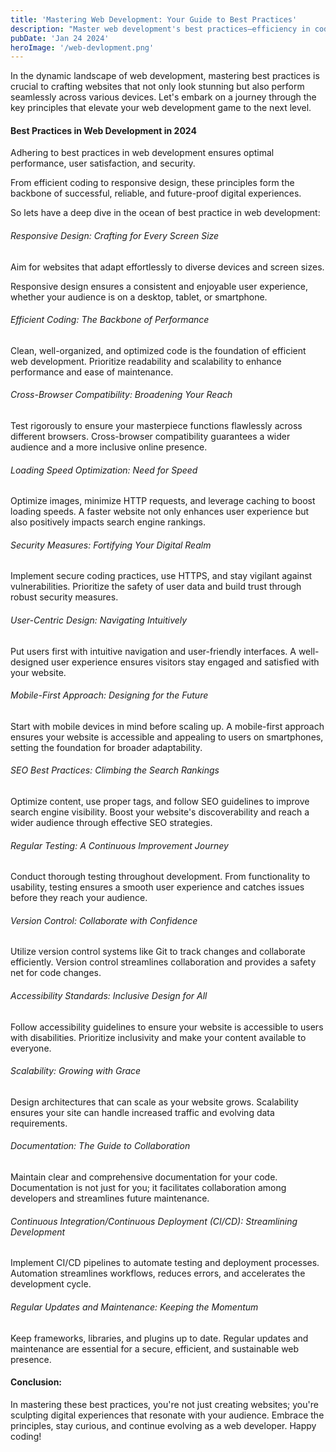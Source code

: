 ```yaml
---
title: 'Mastering Web Development: Your Guide to Best Practices'
description: "Master web development's best practices—efficiency in coding, responsive design for seamless, impactful digital experiences. Explore key principles effortlessly."
pubDate: 'Jan 24 2024'
heroImage: '/web-devlopment.png'
---
```


In the dynamic landscape of web development, mastering best practices is crucial to crafting websites that not only look stunning but also perform seamlessly across various devices. Let's embark on a journey through the key principles that elevate your web development game to the next level.

#### Best Practices in Web Development in 2024

Adhering to best practices in web development ensures optimal performance, user satisfaction, and security.

From efficient coding to responsive design, these principles form the backbone of successful, reliable, and future-proof digital experiences.

So lets have a deep dive in the ocean of best practice in web development:

###### Responsive Design: Crafting for Every Screen Size
Aim for websites that adapt effortlessly to diverse devices and screen sizes.

Responsive design ensures a consistent and enjoyable user experience, whether your audience is on a desktop, tablet, or smartphone.

###### Efficient Coding: The Backbone of Performance
Clean, well-organized, and optimized code is the foundation of efficient web development. Prioritize readability and scalability to enhance performance and ease of maintenance.

###### Cross-Browser Compatibility: Broadening Your Reach
Test rigorously to ensure your masterpiece functions flawlessly across different browsers. Cross-browser compatibility guarantees a wider audience and a more inclusive online presence.

###### Loading Speed Optimization: Need for Speed
Optimize images, minimize HTTP requests, and leverage caching to boost loading speeds. A faster website not only enhances user experience but also positively impacts search engine rankings.

###### Security Measures: Fortifying Your Digital Realm
Implement secure coding practices, use HTTPS, and stay vigilant against vulnerabilities. Prioritize the safety of user data and build trust through robust security measures.

###### User-Centric Design: Navigating Intuitively
Put users first with intuitive navigation and user-friendly interfaces. A well-designed user experience ensures visitors stay engaged and satisfied with your website.

###### Mobile-First Approach: Designing for the Future
Start with mobile devices in mind before scaling up. A mobile-first approach ensures your website is accessible and appealing to users on smartphones, setting the foundation for broader adaptability.

###### SEO Best Practices: Climbing the Search Rankings
Optimize content, use proper tags, and follow SEO guidelines to improve search engine visibility. Boost your website's discoverability and reach a wider audience through effective SEO strategies.

###### Regular Testing: A Continuous Improvement Journey
Conduct thorough testing throughout development. From functionality to usability, testing ensures a smooth user experience and catches issues before they reach your audience.

######  Version Control: Collaborate with Confidence
Utilize version control systems like Git to track changes and collaborate efficiently. Version control streamlines collaboration and provides a safety net for code changes.

######  Accessibility Standards: Inclusive Design for All
Follow accessibility guidelines to ensure your website is accessible to users with disabilities. Prioritize inclusivity and make your content available to everyone.

######  Scalability: Growing with Grace
Design architectures that can scale as your website grows. Scalability ensures your site can handle increased traffic and evolving data requirements.

######  Documentation: The Guide to Collaboration
Maintain clear and comprehensive documentation for your code. Documentation is not just for you; it facilitates collaboration among developers and streamlines future maintenance.

######  Continuous Integration/Continuous Deployment (CI/CD): Streamlining Development
Implement CI/CD pipelines to automate testing and deployment processes. Automation streamlines workflows, reduces errors, and accelerates the development cycle.

######  Regular Updates and Maintenance: Keeping the Momentum
Keep frameworks, libraries, and plugins up to date. Regular updates and maintenance are essential for a secure, efficient, and sustainable web presence.

#### Conclusion:

In mastering these best practices, you're not just creating websites; you're sculpting digital experiences that resonate with your audience. Embrace the principles, stay curious, and continue evolving as a web developer. Happy coding!